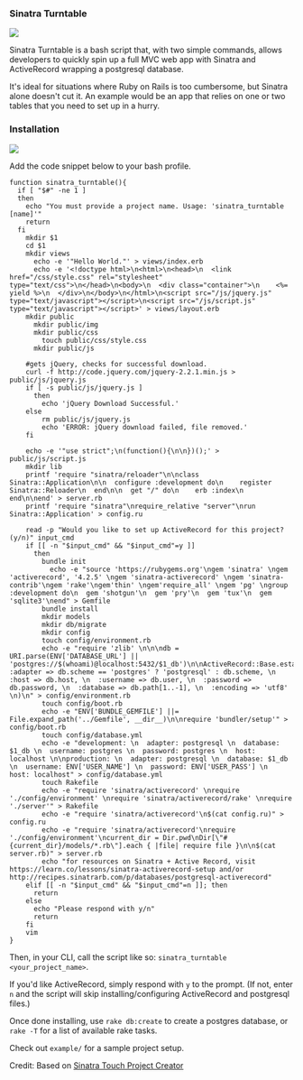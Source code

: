 ### Sinatra Turntable
![](https://media.giphy.com/media/hrxXnzVoLr74k/giphy.gif)

Sinatra Turntable is a bash script that, with two simple commands, allows developers to quickly spin up a full MVC web app with Sinatra and ActiveRecord wrapping a postgresql database.

It's ideal for situations where Ruby on Rails is too cumbersome, but Sinatra alone doesn't cut it. An example would be an app that relies on one or two tables that you need to set up in a hurry.

### Installation
![](https://media.giphy.com/media/kHXW69kaIZIGc/giphy.gif)

Add the code snippet below to your bash profile.
```
function sinatra_turntable(){
  if [ "$#" -ne 1 ]
  then
    echo "You must provide a project name. Usage: 'sinatra_turntable [name]'"
    return
  fi
    mkdir $1
    cd $1
    mkdir views
      echo -e '"Hello World."' > views/index.erb
      echo -e '<!doctype html>\n<html>\n<head>\n  <link href="/css/style.css" rel="stylesheet" type="text/css">\n</head>\n<body>\n  <div class="container">\n    <%= yield %>\n  </div>\n</body>\n</html>\n<script src="/js/jquery.js" type="text/javascript"></script>\n<script src="/js/script.js" type="text/javascript"></script>' > views/layout.erb
    mkdir public
      mkdir public/img
      mkdir public/css
        touch public/css/style.css
      mkdir public/js

    #gets jQuery, checks for successful download.
    curl -f http://code.jquery.com/jquery-2.2.1.min.js > public/js/jquery.js
    if [ -s public/js/jquery.js ]
      then
        echo 'jQuery Download Successful.'
    else
        rm public/js/jquery.js
        echo 'ERROR: jQuery download failed, file removed.'
    fi

    echo -e '"use strict";\n(function(){\n\n})();' > public/js/script.js
    mkdir lib
    printf 'require "sinatra/reloader"\n\nclass Sinatra::Application\n\n  configure :development do\n    register Sinatra::Reloader\n  end\n\n  get "/" do\n    erb :index\n  end\n\nend' > server.rb
    printf 'require "sinatra"\nrequire_relative "server"\nrun Sinatra::Application' > config.ru

    read -p "Would you like to set up ActiveRecord for this project? (y/n)" input_cmd
    if [[ -n "$input_cmd" && "$input_cmd"=y ]]
      then
        bundle init
          echo -e "source 'https://rubygems.org'\ngem 'sinatra' \ngem 'activerecord', '4.2.5' \ngem 'sinatra-activerecord' \ngem 'sinatra-contrib'\ngem 'rake'\ngem'thin' \ngem'require_all' \ngem 'pg' \ngroup :development do\n  gem 'shotgun'\n  gem 'pry'\n  gem 'tux'\n  gem 'sqlite3'\nend" > Gemfile
        bundle install
        mkdir models
        mkdir db/migrate
        mkdir config
        touch config/environment.rb
        echo -e "require 'zlib' \n\n\ndb = URI.parse(ENV['DATABASE_URL'] || 'postgres://$(whoami)@localhost:5432/$1_db')\n\nActiveRecord::Base.establish_connection(\n  :adapter => db.scheme == 'postgres' ? 'postgresql' : db.scheme, \n  :host => db.host, \n  :username => db.user, \n  :password => db.password, \n  :database => db.path[1..-1], \n  :encoding => 'utf8' \n)\n" > config/environment.rb
        touch config/boot.rb
        echo -e "ENV['BUNDLE_GEMFILE'] ||= File.expand_path('../Gemfile', __dir__)\n\nrequire 'bundler/setup'" > config/boot.rb
        touch config/database.yml
        echo -e "development: \n  adapter: postgresql \n  database: $1_db \n  username: postgres \n  password: postgres \n  host: localhost \n\nproduction: \n  adapter: postgresql \n  database: $1_db \n  username: ENV['USER_NAME'] \n  password: ENV['USER_PASS'] \n  host: localhost" > config/database.yml
        touch Rakefile
        echo -e "require 'sinatra/activerecord' \nrequire './config/environment' \nrequire 'sinatra/activerecord/rake' \nrequire './server'" > Rakefile
        echo -e "require 'sinatra/activerecord'\n$(cat config.ru)" > config.ru
        echo -e "require 'sinatra/activerecord'\nrequire './config/environment'\ncurrent_dir = Dir.pwd\nDir[\"#{current_dir}/models/*.rb\"].each { |file| require file }\n\n$(cat server.rb)" > server.rb
        echo "for resources on Sinatra + Active Record, visit https://learn.co/lessons/sinatra-activerecord-setup and/or http://recipes.sinatrarb.com/p/databases/postgresql-activerecord"
    elif [[ -n "$input_cmd" && "$input_cmd"=n ]]; then
      return
    else
      echo "Please respond with y/n"
      return
    fi
    vim
}
```

Then, in your CLI, call the script like so: `sinatra_turntable <your_project_name>`.

If you'd like ActiveRecord, simply respond with `y` to the prompt. (If not, enter `n` and the script will skip installing/configuring ActiveRecord and postgresql files.)

Once done installing, use `rake db:create` to create a postgres database, or `rake -T` for a list of available rake tasks.

Check out `example/` for a sample project setup.

Credit: Based on [Sinatra Touch Project Creator](https://github.com/JohnrBell/Sinatra_Project_Creator)
